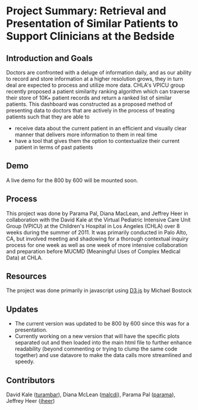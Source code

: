 Project Summary: Retrieval and Presentation of Similar Patients to Support Clinicians at the Bedside
===============

Introduction and Goals
----------------------

Doctors are confronted with a deluge of information daily, and as our ability to record and store information at a higher resolution grows, they in turn deal are expected to process and utilize more data. CHLA's VPICU group recently proposed a patient similarity ranking algorithm which can traverse their store of 10K+ patient records and return a ranked list of similar patients. This dashboard was constructed as a proposed method of presenting data to doctors that are actively in the process of treating patients such that they are able to

- receive data about the current patient in an efficient and visually clear manner that delivers more information to them in real time
- have a tool that gives them the option to contextualize their current patient in terms of past patients

Demo
------------
A live demo for the 800 by 600 will be mounted soon.

Process
------------

This project was done by Parama Pal, Diana MacLean, and Jeffrey Heer in collaboration with the David Kale at the Virtual Pediatric Intensive Care Unit Group (VPICU) at the Children's Hospital in Los Angeles (CHLA) over 8 weeks during the summer of 2011. It was primarily conducted in Palo Alto, CA, but involved meeting and shadowing for a thorough contextual inquiry process for one week as well as one week of more intensive collaboration and preparation before MUCMD (Meaningful Uses of Complex Medical Data) at CHLA. 

Resources
------------
The project was done primarily in javascript using [D3.js](https://github.com/mbostock/d3/) by Michael Bostock

Updates
------------
- The current version was updated to be 800 by 600 since this was for a presentation. 
- Currently working on a new version that will have the specific plots separated out and then loaded into the main html file to further enhance readability (beyond commenting or trying to clump the same code together) and use datavore to make the data calls more streamlined and speedy. 

Contributors
-------------
David Kale ([turambar](https://github.com/turambar/)), Diana McLean ([malcdi](https://github.com/malcdi)), Parama Pal ([parama](https://github.com/parama/)), Jeffrey Heer ([jheer](https://github.com/jheer/))